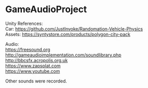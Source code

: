 # GameAudioProject

Unity References:   
Car: https://github.com/JustInvoke/Randomation-Vehicle-Physics  
Assets: https://syntystore.com/products/polygon-city-pack

Audio:  
https://freesound.org  
http://gameaudioimplementation.com/soundlibrary.php  
http://bbcsfx.acropolis.org.uk  
https://www.zapsplat.com  
https://www.youtube.com


Other sounds were recorded. 
 
